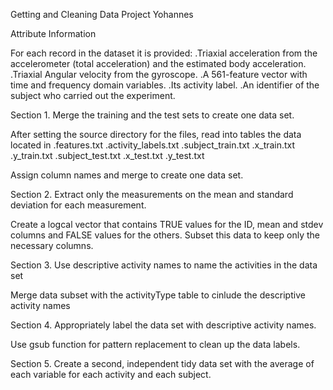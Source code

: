 Getting and Cleaning Data Project
Yohannes

Attribute Information

For each record in the dataset it is provided: 
.Triaxial acceleration from the accelerometer (total acceleration) and the estimated body acceleration. 
.Triaxial Angular velocity from the gyroscope. 
.A 561-feature vector with time and frequency domain variables. 
.Its activity label. 
.An identifier of the subject who carried out the experiment.

Section 1. Merge the training and the test sets to create one data set.

After setting the source directory for the files, read into tables the data located in
.features.txt
.activity_labels.txt
.subject_train.txt
.x_train.txt
.y_train.txt
.subject_test.txt
.x_test.txt
.y_test.txt

Assign column names and merge to create one data set.

Section 2. Extract only the measurements on the mean and standard deviation for each measurement.

Create a logcal vector that contains TRUE values for the ID, mean and stdev columns and FALSE values for the others. Subset this data to keep only the necessary columns.

Section 3. Use descriptive activity names to name the activities in the data set

Merge data subset with the activityType table to cinlude the descriptive activity names

Section 4. Appropriately label the data set with descriptive activity names.

Use gsub function for pattern replacement to clean up the data labels.

Section 5. Create a second, independent tidy data set with the average of each variable for each activity and each subject.
